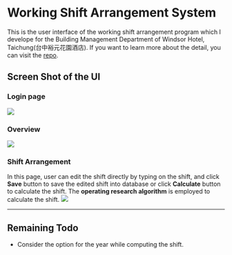 # Working Shift Arrangement System

This is the user interface of the working shift arrangement program which I develope for the Building Management Department of Windsor Hotel,  Taichung(台中裕元花園酒店). If you want to learn more about the detail, you can visit the [repo]("https://github.com/yuchun1214/Working-Shift-Scheduling").

## Screen Shot of the UI

### Login page
![](https://i.imgur.com/O7Y47t3.png)

### Overview
![](https://i.imgur.com/aoxBrio.png)

### Shift Arrangement

In this page, user can edit the shift directly by typing on the shift, and click **Save** button to save the edited shift into database or click **Calculate** button to calculate the shift. The **operating research algorithm** is employed to calculate the shift. 
![](https://i.imgur.com/q5wjfYx.png)

---

## Remaining Todo

* Consider the option for the year while computing the shift.
